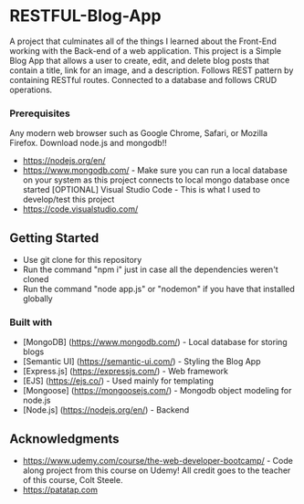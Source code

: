 # RESTFUL-Blog-App

A project that culminates all of the things I learned about the Front-End working with the Back-end of a web application. This project is a Simple Blog App that allows a user to create, edit, and delete blog posts that contain a title, link for an image, and a description. Follows REST pattern by containing RESTful routes. Connected to a database and follows CRUD operations.


### Prerequisites

Any modern web browser such as Google Chrome, Safari, or Mozilla Firefox.
Download node.js and mongodb!! 
* https://nodejs.org/en/
* https://www.mongodb.com/ - Make sure you can run a local database on your system as this project connects to local mongo database once started
[OPTIONAL] Visual Studio Code - This is what I used to develop/test this project
* https://code.visualstudio.com/


## Getting Started

* Use git clone for this repository
* Run the command "npm i" just in case all the dependencies weren't cloned
* Run the command "node app.js" or "nodemon" if you have that installed globally

### Built with 

* [MongoDB] (https://www.mongodb.com/) - Local database for storing blogs
* [Semantic UI] (https://semantic-ui.com/) - Styling the Blog App
* [Express.js] (https://expressjs.com/) - Web framework
* [EJS] (https://ejs.co/) - Used mainly for templating
* [Mongoose] (https://mongoosejs.com/) - Mongodb object modeling for node.js
* [Node.js] (https://nodejs.org/en/) - Backend


## Acknowledgments
* https://www.udemy.com/course/the-web-developer-bootcamp/  - Code along project from this course on Udemy! All credit goes to the teacher of this course, Colt Steele.
* https://patatap.com


